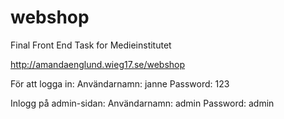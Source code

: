 # webshop
Final Front End Task for Medieinstitutet

http://amandaenglund.wieg17.se/webshop

För att logga in:
Användarnamn: janne
Password: 123

Inlogg på admin-sidan:
Användarnamn: admin
Password: admin
